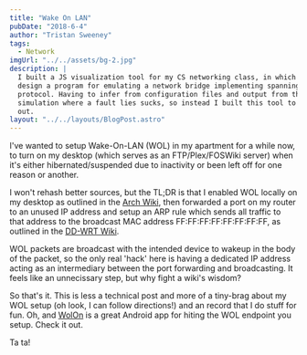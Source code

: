 ```yaml
---
title: "Wake On LAN"
pubDate: "2018-6-4"
author: "Tristan Sweeney"
tags:
  - Network
imgUrl: "../../assets/bg-2.jpg"
description: |
  I built a JS visualization tool for my CS networking class, in which we had to
  design a program for emulating a network bridge implementing spanning tree
  protocol. Having to infer from configuration files and output from the
  simulation where a fault lies sucks, so instead I built this tool to help myself
  out.
layout: "../../layouts/BlogPost.astro"
---
```


I've wanted to setup Wake-On-LAN (WOL) in my apartment for a while now, to turn on my desktop (which serves as an FTP/Plex/FOSWiki server) when it's either hibernated/suspended due to inactivity or been left off for one reason or another.

I won't rehash better sources, but the TL;DR is that I enabled WOL locally on my desktop as outlined in the [Arch Wiki](https://wiki.archlinux.org/index.php/Wake-on-LAN), then forwarded a port on my router to an unused IP address and setup an ARP rule which sends all traffic to that address to the broadcast MAC address FF:FF:FF:FF:FF:FF:FF:FF, as outlined in the [DD-WRT Wiki](https://wiki.dd-wrt.com/wiki/index.php/WOL).

WOL packets are broadcast with the intended device to wakeup in the body of the packet, so the only real 'hack' here is having a dedicated IP address acting as an intermediary between the port forwarding and broadcasting. It feels like an unnecissary step, but why fight a wiki's wisdom?

So that's it. This is less a technical post and more of a tiny-brag about my WOL setup (oh look, I can follow directions!) and an record that I do stuff for fun. Oh, and [WolOn](https://play.google.com/store/apps/details?id=com.bitklog.wolon) is a great Android app for hiting the WOL endpoint you setup. Check it out.

Ta ta!
